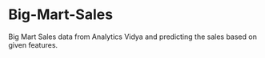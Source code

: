 # Big-Mart-Sales
Big Mart Sales data from Analytics Vidya and predicting the sales based on given features.
